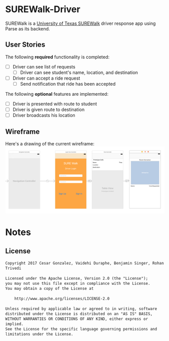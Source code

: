 # SUREWalk-Driver

SUREWalk is a [University of Texas SUREWalk](https://utsg.org/projects/sure-walk/) driver response app using Parse as its backend. 

## User Stories

The following **required** functionality is completed:

- [ ] Driver can see list of requests
  - [ ] Driver can see student's name, location, and destination
- [ ] Driver can accept a ride request
  - [ ] Send notification that ride has been accepted
  
The following **optional** features are implemented:

- [ ] Driver is presented with route to student
- [ ] Driver is given route to destination
- [ ] Driver broadcasts his location

## Wireframe

Here's a drawing of the current wireframe:
![alt tag](https://raw.githubusercontent.com/codepath-surewalk/SUREWalk-Driver/master/Wireframe/Wireframe.png)

# Notes

## License

    Copyright 2017 Cesar Gonzalez, Vaidehi Duraphe, Benjamin Singer, Rohan Trivedi

    Licensed under the Apache License, Version 2.0 (the "License");
    you may not use this file except in compliance with the License.
    You may obtain a copy of the License at

        http://www.apache.org/licenses/LICENSE-2.0

    Unless required by applicable law or agreed to in writing, software
    distributed under the License is distributed on an "AS IS" BASIS,
    WITHOUT WARRANTIES OR CONDITIONS OF ANY KIND, either express or implied.
    See the License for the specific language governing permissions and
    limitations under the License.
